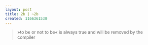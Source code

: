 ```yaml
--- 
layout: post
title: 2b | ~2b
created: 1166361530
---
```

> »to be or not to be« is always true and will be removed by the compiler
